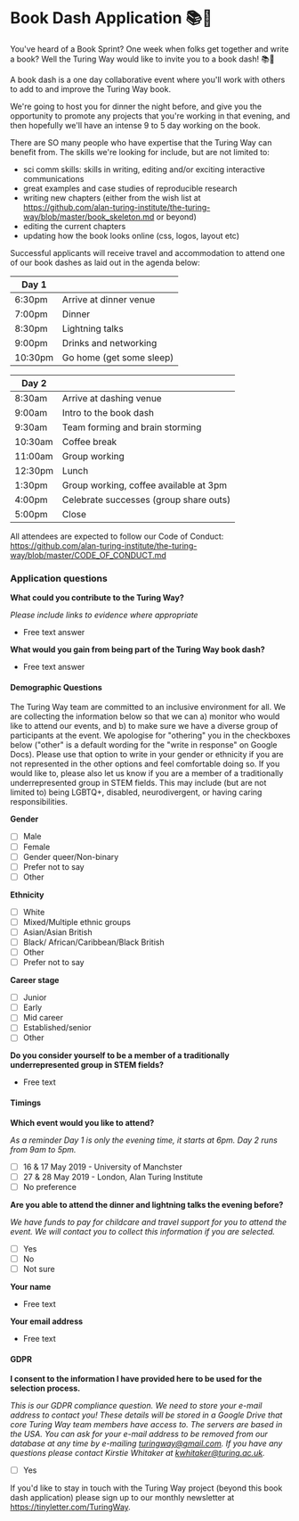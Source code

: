 # Book Dash Application :books::dash:

You've heard of a Book Sprint?
One week when folks get together and write a book?
Well the Turing Way would like to invite you to a book dash! :books::dash:

A book dash is a one day collaborative event where you'll work with others to add to and improve the Turing Way book.

We're going to host you for dinner the night before, and give you the opportunity to promote any projects that you're working in that evening, and then hopefully we'll have an intense 9 to 5 day working on the book.

There are SO many people who have expertise that the Turing Way can benefit from.
The skills we're looking for include, but are not limited to:

* sci comm skills: skills in writing, editing and/or exciting interactive communications
* great examples and case studies of reproducible research
* writing new chapters (either from the wish list at https://github.com/alan-turing-institute/the-turing-way/blob/master/book_skeleton.md or beyond)
* editing the current chapters
* updating how the book looks online (css, logos, layout etc)

Successful applicants will receive travel and accommodation to attend one of our book dashes as laid out in the agenda below:

| Day 1	|     |
| ----- | --- |
| 6:30pm | Arrive at dinner venue |
| 7:00pm | Dinner |
| 8:30pm | Lightning talks |
| 9:00pm | Drinks and networking |
| 10:30pm | Go home (get some sleep) |

| Day 2	|     |
| ----- | --- |
| 8:30am | Arrive at dashing venue |
| 9:00am | Intro to the book dash | 
| 9:30am | Team forming and brain storming |
| 10:30am | Coffee break | 
| 11:00am | Group working | 
| 12:30pm | Lunch |
| 1:30pm | Group working, coffee available at 3pm |
| 4:00pm | Celebrate successes (group share outs) |
| 5:00pm | Close |

All attendees are expected to follow our Code of Conduct: https://github.com/alan-turing-institute/the-turing-way/blob/master/CODE_OF_CONDUCT.md

### Application questions

**What could you contribute to the Turing Way?**

*Please include links to evidence where appropriate*

* Free text answer

**What would you gain from being part of the Turing Way book dash?**

* Free text answer

#### Demographic Questions

The Turing Way team are committed to an inclusive environment for all.
We are collecting the information below so that we can a) monitor who would like to attend our events, and b) to make sure we have a diverse group of participants at the event.
We apologise for "othering" you in the checkboxes below ("other" is a default wording for the "write in response" on Google Docs).
Please use that option to write in your gender or ethnicity if you are not represented in the other options and feel comfortable doing so.
If you would like to, please also let us know if you are a member of a traditionally underrepresented group in STEM fields.
This may include (but are not limited to) being LGBTQ+, disabled, neurodivergent, or having caring responsibilities.

**Gender**

- [ ] Male
- [ ] Female
- [ ] Gender queer/Non-binary
- [ ] Prefer not to say
- [ ] Other

**Ethnicity**

- [ ] White
- [ ] Mixed/Multiple ethnic groups
- [ ] Asian/Asian British
- [ ] Black/ African/Caribbean/Black British
- [ ] Other
- [ ] Prefer not to say

**Career stage**

- [ ] Junior
- [ ] Early
- [ ] Mid career
- [ ] Established/senior
- [ ] Other

**Do you consider yourself to be a member of a traditionally underrepresented group in STEM fields?**

* Free text

#### Timings

**Which event would you like to attend?**

*As a reminder Day 1 is only the evening time, it starts at 6pm.*
*Day 2 runs from 9am to 5pm.*

- [ ] 16 & 17 May 2019 - University of Manchster
- [ ] 27 & 28 May 2019 - London, Alan Turing Institute
- [ ] No preference

**Are you able to attend the dinner and lightning talks the evening before?**

*We have funds to pay for childcare and travel support for you to attend the event.*
*We will contact you to collect this information if you are selected.*

- [ ] Yes
- [ ] No
- [ ] Not sure

**Your name**
* Free text

**Your email address**
* Free text

#### GDPR

**I consent to the information I have provided here to be used for the selection process.**

*This is our GDPR compliance question.*
*We need to store your e-mail address to contact you!*
*These details will be stored in a Google Drive that core Turing Way team members have access to.*
*The servers are based in the USA.*
*You can ask for your e-mail address to be removed from our database at any time by e-mailing turingway@gmail.com.*
*If you have any questions please contact Kirstie Whitaker at kwhitaker@turing.ac.uk.*

- [ ] Yes

If you'd like to stay in touch with the Turing Way project (beyond this book dash application) please sign up to our monthly newsletter at https://tinyletter.com/TuringWay.

